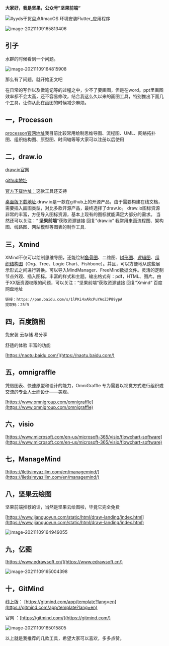 **大家好，我是坚果，公众号”坚果前端“**



![#yyds干货盘点#macOS 环境安装Flutter_应用程序](https://luckly007.oss-cn-beijing.aliyuncs.com/image/178b2647779528d39cd615f93524643b851103.gif)

![image-20211109165813406](https://luckly007.oss-cn-beijing.aliyuncs.com/image/image-20211109165813406.png)

## 引子

水群的时候看到一个问题。

![image-20211109164815908](https://luckly007.oss-cn-beijing.aliyuncs.com/image/image-20211109164815908.png)

那么有了问题，就开始正文吧



在日常的写作以及做笔记等的过程之中，少不了要画图，但是在word。ppt里画图效率都不会太高，还不容易修改，结合我这么久以来的画图工具，特别推出下面几个工具，让你从此在画图的时候减少麻烦。

## 一，Processon

[processon官网地址](https://www.processon.com/i/5ecce0230791290fe087dddb)我目前比较常用绘制思维导图、流程图、UML、网络拓扑图、组织结构图、原型图、时间轴等等大家可以注册以后使用

## 二，draw.io

[draw.io官网](http://draw.io/)



[github地址](https://github.com/jgraph/drawio)



[官方下载地址：](https://about.draw.io/integrations/#integrations_offline)这款工具还支持 



[桌面版下载地址](https://download.csdn.net/download/qq_39132095/12463284).draw.io是一款在github上的开源产品，由于需要构建在线文档，需要插入画图类型，对比多款开源产品，最终选择了draw.io。  draw.io图标资源非常的丰富，方便导入图标资源，基本上现有的图标就能满足大部分的需求。  当然还可以关注：“  **坚果前端**“获取资源链接 回复”draw.io“ 我常用来画流程图、架构图、线路图、网站模型等图表的制作工具.

## 三，Xmind

XMind不仅可以绘制思维导图，还能绘制[鱼骨图](https://baike.baidu.com/item/鱼骨图)、二维图、[树形图](https://baike.baidu.com/item/树形图)、[逻辑图](https://baike.baidu.com/item/逻辑图)、[组织结构图](https://baike.baidu.com/item/组织结构图)（Org、Tree、Logic Chart、Fishbone）。并且，可以方便地从这些展示形式之间进行转换。可以导入MindManager、FreeMind数据文件。灵活的定制节点外观、插入图标。丰富的样式和主题。输出格式有：pdf，HTML、图片。由于XX版资源权限的问题，可以关注：“坚果前端“获取资源链接 回复”Xmind“ 百度网盘地址

```
链接：https://pan.baidu.com/s/1lPKi4xARcPuYAoZJP89ypA 
提取码：25f5
```

## 四，百度脑图

免安装 云存储 易分享

舒适的体验 丰富的功能

[https://naotu.baidu.com/](https://naotu.baidu.com/)



## 五，omnigraffle

凭借图表、快速原型和设计的能力，OmniGraffle 专为需要以视觉方式进行组织或交流的专业人士而设计——美观。

[https://www.omnigroup.com/omnigraffle](https://www.omnigroup.com/omnigraffle)

## 六，visio

[https://www.microsoft.com/en-us/microsoft-365/visio/flowchart-software](https://www.microsoft.com/en-us/microsoft-365/visio/flowchart-software)



## 七，ManageMind

[https://iletisimyazilim.com/en/managemind/](https://iletisimyazilim.com/en/managemind/)

## 八，坚果云绘图

坚果前端推荐的话，当然是坚果云绘图啦，毕竟它完全免费

[https://www.jianguoyun.com/static/html/draw-landing/index.html](https://www.jianguoyun.com/static/html/draw-landing/index.html)

![image-20211109164949055](https://luckly007.oss-cn-beijing.aliyuncs.com/image/image-20211109164949055.png)

## 九，亿图

[https://www.edrawsoft.cn/](https://www.edrawsoft.cn/)



![image-20211109165004398](https://luckly007.oss-cn-beijing.aliyuncs.com/image/image-20211109165004398.png)

## 十，GitMind

线上版： [https://gitmind.com/app/template?lang=en](https://gitmind.com/app/template?lang=en)



 官网 ：[https://gitmind.com/](https://gitmind.com/)



![image-20211109165015805](https://luckly007.oss-cn-beijing.aliyuncs.com/image/image-20211109165015805.png)



以上就是我推荐的几款工具，希望大家可以喜欢，多多点赞。